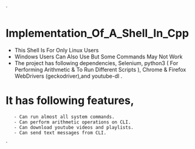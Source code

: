 `
# Implementation_Of_A_Shell_In_Cpp
- This Shell Is For Only Linux Users
- Windows Users Can Also Use But Some Commands May Not Work
- The project has following dependencies,
   Selenium, python3 ( For Performing Arithmetic & To Run Different Scripts ), Chrome & Firefox WebDrivers (geckodriver),and  youtube-dl .
   
   
# It has following features,
       - Can run almost all system commands.
       - Can perform arithmetic operations on CLI.
       - Can download youtube videos and playlists.
       - Can send text messages from CLI.
`
   
